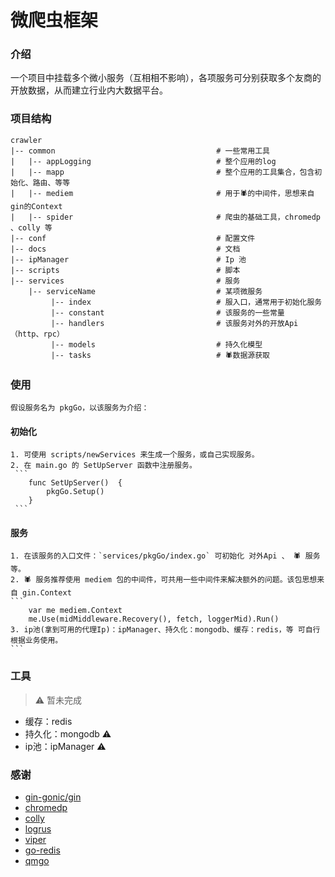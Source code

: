 # 微爬虫框架

### 介绍

 一个项目中挂载多个微小服务（互相相不影响），各项服务可分别获取多个友商的开放数据，从而建立行业内大数据平台。


### 项目结构

    crawler
    |-- common                                    # 一些常用工具
    |   |-- appLogging                            # 整个应用的log
    |   |-- mapp                                  # 整个应用的工具集合，包含初始化、路由、等等 
    |   |-- mediem                                # 用于🕷️的中间件，思想来自gin的Context
    |   |-- spider                                # 爬虫的基础工具，chromedp 、colly 等
    |-- conf                                      # 配置文件
    |-- docs                                      # 文档  
    |-- ipManager                                 # Ip 池         
    |-- scripts                                   # 脚本 
    |-- services                                  # 服务   
        |-- serviceName                           # 某项微服务
             |-- index                            # 服入口，通常用于初始化服务
             |-- constant                         # 该服务的一些常量
             |-- handlers                         # 该服务对外的开放Api（http、rpc）
             |-- models                           # 持久化模型
             |-- tasks                            # 🕷️数据源获取
                          
### 使用

    假设服务名为 pkgGo，以该服务为介绍：
    
#### 初始化
    
    1. 可使用 scripts/newServices 来生成一个服务，或自己实现服务。
    2. 在 main.go 的 SetUpServer 函数中注册服务。
     ```
        func SetUpServer()  {
        	pkgGo.Setup()
        }
     ```
    
#### 服务
    1. 在该服务的入口文件：`services/pkgGo/index.go` 可初始化 对外Api 、 🕷️ 服务 等。
    2. 🕷️ 服务推荐使用 mediem 包的中间件，可共用一些中间件来解决额外的问题。该包思想来自 gin.Context
    ```
    	var me mediem.Context
    	me.Use(midMiddleware.Recovery(), fetch, loggerMid).Run()
    3. ip池(拿到可用的代理Ip)：ipManager、持久化：mongodb、缓存：redis，等 可自行根据业务使用。
    ```

### 工具
> ⚠️ 暂未完成
- 缓存：redis
- 持久化：mongodb ⚠️
- ip池：ipManager ⚠



### 感谢
- [gin-gonic/gin](https://github.com/gin-gonic/gin)
- [chromedp](https://github.com/chromedp/chromedp)
- [colly](https://github.com/gocolly/colly)
- [logrus](https://github.com/sirupsen/logrus)
- [viper](https://github.com/spf13/viper)
- [go-redis](https://github.com/go-redis/redis)
- [qmgo](https://github.com/qiniu/qmgo)